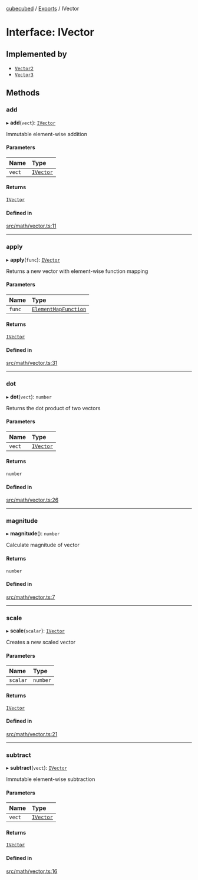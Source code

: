 [cubecubed](/reference/README.md) / [Exports](/reference/modules.md) / IVector

# Interface: IVector

## Implemented by

- [`Vector2`](/reference/classes/Vector2.md)
- [`Vector3`](/reference/classes/Vector3.md)

## Methods

### add

▸ **add**(`vect`): [`IVector`](/reference/interfaces/IVector.md)

Immutable element-wise addition

#### Parameters

| Name | Type |
| :------ | :------ |
| `vect` | [`IVector`](/reference/interfaces/IVector.md) |

#### Returns

[`IVector`](/reference/interfaces/IVector.md)

#### Defined in

[src/math/vector.ts:11](https://github.com/imaphatduc/cubecubed/blob/4495c75/src/math/vector.ts#L11)

___

### apply

▸ **apply**(`func`): [`IVector`](/reference/interfaces/IVector.md)

Returns a new vector with element-wise function mapping

#### Parameters

| Name | Type |
| :------ | :------ |
| `func` | [`ElementMapFunction`](/reference/types/ElementMapFunction.md) |

#### Returns

[`IVector`](/reference/interfaces/IVector.md)

#### Defined in

[src/math/vector.ts:31](https://github.com/imaphatduc/cubecubed/blob/4495c75/src/math/vector.ts#L31)

___

### dot

▸ **dot**(`vect`): `number`

Returns the dot product of two vectors

#### Parameters

| Name | Type |
| :------ | :------ |
| `vect` | [`IVector`](/reference/interfaces/IVector.md) |

#### Returns

`number`

#### Defined in

[src/math/vector.ts:26](https://github.com/imaphatduc/cubecubed/blob/4495c75/src/math/vector.ts#L26)

___

### magnitude

▸ **magnitude**(): `number`

Calculate magnitude of vector

#### Returns

`number`

#### Defined in

[src/math/vector.ts:7](https://github.com/imaphatduc/cubecubed/blob/4495c75/src/math/vector.ts#L7)

___

### scale

▸ **scale**(`scalar`): [`IVector`](/reference/interfaces/IVector.md)

Creates a new scaled vector

#### Parameters

| Name | Type |
| :------ | :------ |
| `scalar` | `number` |

#### Returns

[`IVector`](/reference/interfaces/IVector.md)

#### Defined in

[src/math/vector.ts:21](https://github.com/imaphatduc/cubecubed/blob/4495c75/src/math/vector.ts#L21)

___

### subtract

▸ **subtract**(`vect`): [`IVector`](/reference/interfaces/IVector.md)

Immutable element-wise subtraction

#### Parameters

| Name | Type |
| :------ | :------ |
| `vect` | [`IVector`](/reference/interfaces/IVector.md) |

#### Returns

[`IVector`](/reference/interfaces/IVector.md)

#### Defined in

[src/math/vector.ts:16](https://github.com/imaphatduc/cubecubed/blob/4495c75/src/math/vector.ts#L16)
